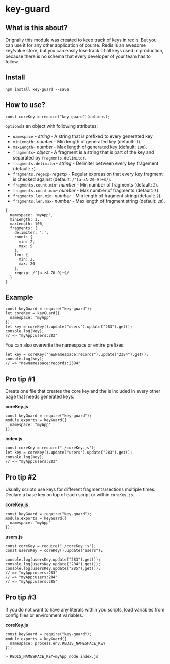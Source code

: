 # key-guard

## What is this about?

Orignally this module was created to keep track of keys in redis. But you can use it for any other application of course.
Redis is an awesome key/value store, but you can easily lose track of all keys used in production, because there is no schema that every developer of your team has to follow.

## Install
 

    npm install key-guard --save

## How to use?

    const coreKey = require("key-guard")(options);

`options`is an object with following attributes:

 - `namespace` - _string_ - A string that is prefixed to every generated key.
 - `minLength`- _number_ - Min length of generated key (default: `1`).
 - `maxLength`- _number_ - Max length of generated key (default: `100`).
 - `fragments`- _object_ - A fragment is a string that is part of the key and separated by `fragments.delimiter`.
 - `fragments.delimiter`- _string_ - Delimiter between every key fragement (default: `:`).
 - `fragments.regexp`- _regexp_ - Regular expression that every key fragment is checked against (default: `/^[a-zA-Z0-9]+$/`).
 - `fragments.count.min`- _number_ - Min number of fragments (default: `2`).
 - `fragments.count.max`- _number_ - Max number of fragments (default: `5`).
 - `fragments.len.min`- _number_ - Min length of fragment string (default: `2`).
 - `fragments.len.max`- _number_ - Max length of fragment string (default: `20`).

```
{
  namespace: 'myApp',
  minLength: 1,
  maxLength: 100,
  fragments: {
    delimiter: ':',
    count: {
      min: 2,
      max: 5
    },
    len: {
      min: 2,
      max: 20
    },
    regexp: /^[a-zA-Z0-9]+$/
  }
}
```

## Example

    const keyGuard = require("key-guard");
    let coreKey = keyGuard({
      namespace: "myApp"
    });
    let key = coreKey().update("users").update("283").get();
    console.log(key);
    // => "myApp:users:283"

You can also overwrite the namespace or entire prefixes:

    let key = coreKey("newNamespace:records").update("2384").get();
    console.log(key);
    // => "newNamespace:records:2384"

## Pro tip #1
Create one file that creates the core key and the is included in every other page that needs generated keys:

**coreKey.js**

    const keyGuard = require("key-guard");
    module.exports = keyGuard({
      namespace: "myApp"
    });

**index.js**

    const coreKey = require("./coreKey.js");
    let key = coreKey().update("users").update("283").get();
    console.log(key);
    // => "myApp:users:283"

## Pro tip #2
Usually scripts use keys for different fragments/sections multiple times. Declare a base key on top of each script or within `coreKey.js`.

**coreKey.js**

    const keyGuard = require("key-guard");
    module.exports = keyGuard({
      namespace: "myApp"
    });
    
**users.js**

    const coreKey = require("./coreKey.js");
    const usersKey = coreKey().update("users");
    
    console.log(usersKey.update("283").get());
    console.log(usersKey.update("284").get());
    console.log(usersKey.update("285").get());
    // => "myApp:users:283"
    // => "myApp:users:284"
    // => "myApp:users:285"

## Pro tip #3
If you do not want to have any literals within you scripts, load variables from config files or environment variables.

**coreKey.js**

    const keyGuard = require("key-guard");
    module.exports = keyGuard({
      namespace: process.env.REDIS_NAMESPACE_KEY
    });


 `> REDIS_NAMESPACE_KEY=myApp node index.js`